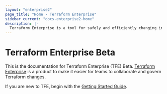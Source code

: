 ```yaml
---
layout: "enterprise2"
page_title: "Home - Terraform Enterprise"
sidebar_current: "docs-enterprise2-home"
description: |-
  Terraform Enterprise is a tool for safely and efficiently changing infrastructure across providers.
---
```


# Terraform Enterprise Beta

This is the documentation for Terraform Enterprise (TFE) Beta. [Terraform Enterprise](https://www.hashicorp.com/products/terraform/) is a product to make
it easier for teams to collaborate and govern Terraform changes.

If you are new to TFE, begin with the
[Getting Started Guide](./getting-started/access.html).